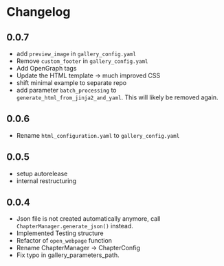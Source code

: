 # Changelog

## 0.0.7
* add `preview_image` in `gallery_config.yaml`
* Remove `custom_footer` in `gallery_config.yaml`
* Add OpenGraph tags
* Update the HTML template -> much improved CSS
* shift minimal example to separate repo
* add parameter `batch_processing` to `generate_html_from_jinja2_and_yaml`. This will likely be removed again.
## 0.0.6

* Rename `html_configuration.yaml` to `gallery_config.yaml`

## 0.0.5
* setup autorelease
* internal restructuring
## 0.0.4
* Json file is not created automatically anymore, call `ChapterManager.generate_json()` instead.
* Implemented Testing structure
* Refactor of `open_webpage` function
* Rename ChapterManager -> ChapterConfig
* Fix typo in gallery_parameters_path.